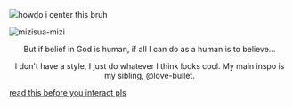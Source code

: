![](https://komarev.com/ghpvc/?username=retrobive&label=SPAWN)howdo i center this bruh

![mizisua-mizi](https://github.com/user-attachments/assets/2017dbca-60fe-4c9c-a126-6e24e90ea6ab)


<p align="center">
But if belief in God is human, if all I can do as a human is to believe...
</p>

<p align="center">
I don't have a style, I just do whatever I think looks cool. My main inspo is my sibling, @love-bullet.
</p>


[read this before you interact pls](https://rentry.co/retrosstuff)
